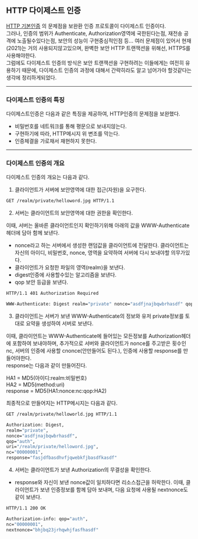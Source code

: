 ## HTTP 다이제스트 인증

[HTTP 기본인증](https://https://github.com/devxb/devDictionary/blob/main/HTTP&HTTPS/HTTP%20%EA%B8%B0%EB%B3%B8%EC%9D%B8%EC%A6%9D.md) 의 문제점을 보완환 인증 프로토콜이 다이제스트 인증이다.        
그러나, 인증의 범위가 Authenticate, Authorization영역에 국한된다는점, 재전송 공격에 노출될수있다는점, 보안의 성능이 구현중심적인점 등... 여러 문제점이 있어서 현재(2021)는 거의 사용되지않고있으며, 완벽한 보안 HTTP 트랜잭션을 위해선, HTTPS를 사용해야한다.       
그럼에도 다이제스트 인증의 방식은 보안 트랜잭션을 구현하려는 이들에게는 여전히 유용하기 때문에, 다이제스트 인증의 과정에 대해서 간략히라도 알고 넘어가야 할것같다는 생각에 정리하게되었다.

---
### 다이제스트 인증의 특징

다이제스트인증은 다음과 같은 특징을 제공하여, HTTP인증의 문제점을 보완했다.
- 비밀번호를 네트워크를 통해 평문으로 보내지않는다.
- 구현하기에 따라, HTTP메시지 위 변조를 막는다.
- 인증체결을 가로채서 재현하지 못한다.

---
### 다이제스트 인증의 개요

다이제스트 인증의 개요는 다음과 같다.

1. 클라이언트가 서버에 보안영역에 대한 접근(자원)을 요구한다.

```HTTP/1.1
GET /realm/private/helloword.jpg HTTP/1.1
```

2. 서버는 클라이언트의 보안영역에 대한 권한을 확인한다.     

이때, 서버는 올바른 클라이언트인지 확인하기위해 아래의 값을 WWW-Authenticate 헤더에 담아 함께 보낸다.

- nonce라고 하는 서버에서 생성한 랜덤값을 클라이언트에 전달한다. 클라이언트는 자신의 아이디, 비밀번호, nonce, 영역을 요약하여 서버에 다시 보내야할 의무가있다.
- 클라이언트가 요청한 파일의 영역(realm)을 보낸다.
- digest인증에 사용할수있는 알고리즘을 보낸다.
- qop 보안 등급을 보낸다.

```HTTP/1.1
HTTP/1.1 401 Authorization Required

WWW-Authenticate: Digest realm="private" nonce="asdfjnajbqwbrhasdf" qop="auth"
```

3. 클라이언트는 서버가 보낸 WWW-Authenticate의 정보와 유저 private정보를 토대로 요약을 생성하여 서버로 보낸다.   

이때, 클라이언트는 WWW-Authenticate에 들어있는 모든정보를 Authorization헤더에 포함하여 보내야하며, 추가적으로 서버와 클라이언트가 nonce를 주고받은 횟수인 nc, 서버의 인증에 사용할 cnonce(안만들어도 된다.), 인증에 사용할 response를 만들어야한다.   
response는 다음과 같이 만들어진다.   
     
HA1 = MD5(아이디:realm:비밀번호)     
HA2 = MD5(method:uri)     
response = MD5(HA1:nonce:nc:qop:HA2)      
     
최종적으로 만들어지는 HTTP메시지는 다음과 같다.

``` HTTP/1.1
GET /realm/private/helloworld.jpg HTTP/1.1

Authorization: Digest,
realm="private",
nonce="asdfjnajbqwbrhasdf",
qop="auth",
uri="/realm/private/helloword.jpg",
nc="00000001",
response="fasjdfbasdhvfjqwebkfjbasdfkasdf"
```
   
4. 서버는 클라이언트가 보낸 Authorization의 무결성을 확인한다.
- response와 자신이 보낸 nonce값이 일치하다면 리소스접근을 허락한다. 
이때, 클라이언트가 보낸 인증정보를 함께 담아 보내며, 다음 요청에 사용될 nextnonce도 같이 보낸다.

```HTTP/1.1
HTTP/1.1 200 OK

Authorization-info: qop="auth",
nc="00000001",
nextnonce="bhjbq23jrhqwhjfasfhasdf"
```
